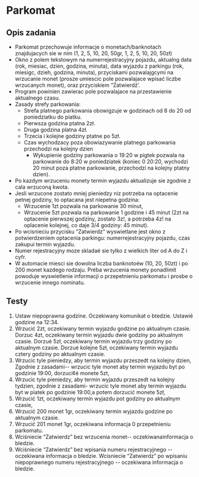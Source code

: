 # Parkomat
## Opis zadania
- Parkomat przechowuje informacje o monetach/banknotach znajdujacych sie w nim (1, 2, 5, 10, 20, 50gr, 1, 2, 5, 10, 20, 50zł)
- Okno z polem tekstowym na numerrejestracyjny pojazdu, aktualng data (rok, miesiac, dzien, godzina, minuta), data wyjazdu z parkingu (rok, miesigc, dzieh, godzina, minuta), przyciskami pozwalajgcymi na wrzucanie monet (prosze umiescic pole pozwalajace wpisać liczbe wrzucanych monet), oraz przyciskiem “Zatwierdź’.
- Program powinien zawierac pole pozwalajace na przestawienie aktualnego czasu.
- Zasady strefy parkowania:
    - Strefa platnego parkowania obowigzuje w godzinach od 8 do 20 od poniedziatku do piatku.
    - Pierwsza godzina ptatna 2zł.
    - Druga godzina platna 4zł.
    - Trzecia i kolejne godziny ptatne po 5zł.
    - Czas wychodzacy poza obowiazywanie platnego parkowania przechodzi na kolejny dzien
        - Wykupienie godziny parkowania o 19:20 w pigtek pozwala na parkowanie do 8:20 w poniedziatek (koniec 0 20:20, wychodzi 20 minut poza ptatne parkowanie, przechodzi na kolejny ptatny dzien).
- Po kazdym wrzuceniu monety termin wyjazdu aktualizuje sie zgodnie z cala wrzuconą kwota.
- Jesli wrzucone zostato mniej pieniedzy niz potrzeba na optacenie petnej godziny, to optacana jest niepetna godzina:
    - Wrzucenie 1zt pozwala na parkowanie 30 minut,
    - Wrzucenie 5zt pozwala na parkowanie 1 godzine i 45 minut (2zt na optacenie pierwszej godziny, zostato 3z!, a potrzeba 4z! na oplacenie kolejnej, co daje 3/4 godziny: 45 minut).
- Po wcisnieciu przycisku “Zatwierdz” wyswietlane jest okno z potwierdzeniem optacenia parkingu: numerrejestracyjny pojazdu, czas zakupui termin wyjazdu.
- Numer rejestracyjny moze skladaé sie tylko z wielkich liter od A do Z i cyfr.
- W automacie miesci sie dowolna liczba banknotoéw (10, 20, 50zt) i po 200 monet kazdego rodzaju. Préba wrzucenia monety ponadlimit powoduje wyswietlenie informacji o przepetnieniu parkomatu i prosbe o wrzucenie innego nominatu.

## Testy
1. Ustaw niepoprawna godzine. Oczekiwany komunikat o btedzie. Ustawié godzine na 12:34.
2. Wrzucić 2zt, oczekiwany termin wyjazdu godzine po aktualnym czasie. Dorzuc 4zt, oczekiwany termin wyjazdu dwie godziny po aktualnym czasie. Dorzué 5zł, oczekiwany termin wyjazdu trzy godziny po aktualnym czasie. Dorzué kolejne 5zł, oczekiwany termin wyjazdu cztery godziny po aktualnym czasie.
3. Wrzucic tyle pieniedzy, aby termin wyjazdu przeszedt na kolejny dzien, Zgodnie z zasadami-- wrzucic tyle monet aby termin wyjazdu byt po godzinie 19:00, dorzuci¢é monete 5zt,
4. Wrzucic tyle pieniedzy, aby termin wyjazdu przeszedt na kolejny tydzien, zgodnie z zasadami- wrzucic tyle monet aby termin wyjazdu byt w piatek po godzinie 19:00,a potem dorzucić monete 5zł,
5. Wrzucić 1zt, oczekiwany termin wyjazdu pot godziny po aktualnym czasie,
6. Wrzucić 200 monet 1gr, oczekiwany termin wyjazdu godzine po aktualnym czasie.
7. Wrzucić 201 monet 1gr, oczekiwana informacja 0 przepetnieniu parkomatu.
8. Wciśniecie “Zatwierdz” bez wrzucenia monet-- oczekiwanainformacja o bledzie.
9. Wciśniecie “Zatwierdz” bez wpisania numeru rejestracyjnego -- oczekiwana informacja o bledzie. Wcisniecie “Zatwierdz” po wpisaniu niepoprawnego numeru rejestracyjnego -- oczekiwana informacja o bledzie.